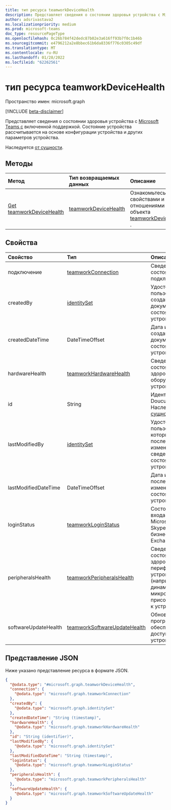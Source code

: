 ```yaml
---
title: тип ресурса teamworkDeviceHealth
description: Представляет сведения о состоянии здоровья устройства с Microsoft Teams с включенной поддержкой.
author: adsrivastava2
ms.localizationpriority: medium
ms.prod: microsoft-teams
doc_type: resourcePageType
ms.openlocfilehash: 0c26b784f42dedc87b02e3a616ff93b7f0c1b46b
ms.sourcegitcommit: e4796212a2e8bbec61b6da8336f776c0305c49df
ms.translationtype: MT
ms.contentlocale: ru-RU
ms.lasthandoff: 01/28/2022
ms.locfileid: "62262561"
---
```

# <a name="teamworkdevicehealth-resource-type"></a>тип ресурса teamworkDeviceHealth

Пространство имен: microsoft.graph

[!INCLUDE [beta-disclaimer](../../includes/beta-disclaimer.md)]

Представляет сведения о состоянии здоровья устройства с [Microsoft Teams с](../resources/teamworkdevice.md) включенной поддержкой. Состояние устройства рассчитывается на основе конфигурации устройства и других параметров устройства.

Наследуется [от сущности](../resources/entity.md).

## <a name="methods"></a>Методы
|Метод|Тип возвращаемых данных|Описание|
|:---|:---|:---|
|[Get teamworkDeviceHealth](../api/teamworkdevicehealth-get.md)|[teamworkDeviceHealth](../resources/teamworkdevicehealth.md)|Ознакомьтесь с свойствами и отношениями объекта [teamworkDeviceHealth](../resources/teamworkdevicehealth.md) .|

## <a name="properties"></a>Свойства
|Свойство|Тип|Описание|
|:---|:---|:---|
|подключение|[teamworkConnection](../resources/teamworkconnection.md)|Сведения о состоянии подключения.|
|createdBy|[identitySet](../resources/identityset.md)|Удостоверение пользователя, создавшего документ о состоянии устройства.|
|createdDateTime|DateTimeOffset|Дата и время создания документа о состоянии устройства.|
|hardwareHealth|[teamworkHardwareHealth](../resources/teamworkhardwarehealth.md)|Сведения о состоянии здоровья оборудования устройства.|
|id|String|Идентификатор Doucument. Наследуется [от сущности](../resources/entity.md).|
|lastModifiedBy|[identitySet](../resources/identityset.md)|Удостоверение пользователя, который в последний раз изменил сведения о состоянии устройства.|
|lastModifiedDateTime|DateTimeOffset|Дата и время последнего изменения состояния устройства.|
|loginStatus|[teamworkLoginStatus](../resources/teamworkloginstatus.md)|Состояние входа в Microsoft Teams, Skype для бизнеса и Exchange.|
|peripheralsHealth|[teamworkPeripheralsHealth](../resources/teamworkperipheralshealth.md)|Сведения о состоянии здоровья всех периферийных устройств (например, динамика и микрофона), присоединенных к устройству.|
|softwareUpdateHealth|[teamworkSoftwareUpdateHealth](../resources/teamworksoftwareupdatehealth.md)|Обновления программного обеспечения, доступные для устройства.|

## <a name="json-representation"></a>Представление JSON
Ниже указано представление ресурса в формате JSON.
<!-- {
  "blockType": "resource",
  "keyProperty": "id",
  "@odata.type": "microsoft.graph.teamworkDeviceHealth",
  "baseType": "microsoft.graph.entity",
  "openType": false
}
-->
``` json
{
  "@odata.type": "#microsoft.graph.teamworkDeviceHealth",
  "connection": {
    "@odata.type": "microsoft.graph.teamworkConnection"
  },
  "createdBy": {
    "@odata.type": "microsoft.graph.identitySet"
  },
  "createdDateTime": "String (timestamp)",
  "hardwareHealth": {
    "@odata.type": "microsoft.graph.teamworkHardwareHealth"
  },
  "id": "String (identifier)",
  "lastModifiedBy": {
    "@odata.type": "microsoft.graph.identitySet"
  },
  "lastModifiedDateTime": "String (timestamp)",
  "loginStatus": {
    "@odata.type": "microsoft.graph.teamworkLoginStatus"
  },
  "peripheralsHealth": {
    "@odata.type": "microsoft.graph.teamworkPeripheralsHealth"
  },
  "softwareUpdateHealth": {
    "@odata.type": "microsoft.graph.teamworkSoftwareUpdateHealth"
  }
}
```

